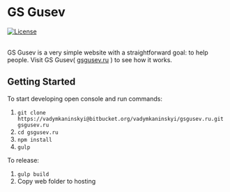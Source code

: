 # GS Gusev

<a href="http://opensource.org/licenses/MIT"><img src="https://camo.githubusercontent.com/576f25c78e59902f0c6ccfff81f0448ef660e90d/687474703a2f2f696d672e736869656c64732e696f2f62616467652f4c6963656e73652d4d49542d626c75652e737667" alt="License" data-canonical-src="http://img.shields.io/badge/License-MIT-blue.svg" style="max-width:100%;"></a>
<br><br>

GS Gusev is a very simple website with a straightforward goal: to help people.
Visit GS Gusev( [gsgusev.ru](http://gsgusev.ru/) ) to see how it works.

## Getting Started

To start developing open console and run commands:

1. `git clone https://vadymkaninskyi@bitbucket.org/vadymkaninskyi/gsgusev.ru.git gsgusev.ru`
2. `cd gsgusev.ru`
3. `npm install`
4. `gulp`

To release:

1. `gulp build`
2. Copy web folder to hosting
